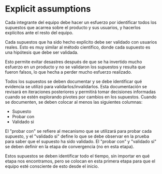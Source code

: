 # Explicit assumptions

Cada integrante del equipo debe hacer un esfuerzo por identificar todos los
supuestos que acarrea sobre el producto y sus usuarios, y hacerlos
explícitos ante el resto del equipo.

Cada supuestos que ha sido hecho explícito debe ser validado con usuarios
reales. Esto es muy similar al método científico, donde cada supuesto es
una hipótesis que debe ser validada.

Esto permite evitar desastres después de que se ha invertido mucho esfuerzo
en un producto y no se validaron los supuestos y resulta que fueron falsos,
lo que hecha a perder mucho esfuerzo realizado.

Todos los supuestos se deben documentar y se debe identificar qué evidencia
se utilizó para validarlos/invalidarlos. Esta documentación se revisará en
iteraciones posteriores y permitirá tomar decisiones informadas cuando se
estén explorando pivotes por cambios en los supuestos. Cuando se
documenten, se deben colocar al menos las siguientes columnas:

- Supuesto
- Probar con
- Validado si

El "probar con" se refiere al mecanismo que se utilizará para probar cada
supuesto, y el "validado si" define lo que se debe observar en la prueba
para saber que el supuesto ha sido validado. El "probar con" y "validado
si" se deben definir en la etapa de convergencia (no en esta etapa).

Estos supuestos se deben identificar todo el tiempo, sin importar en qué
etapa nos encontramos, pero se colocan en esta primera etapa para que el
equipo esté consciente de esto desde el inicio.
